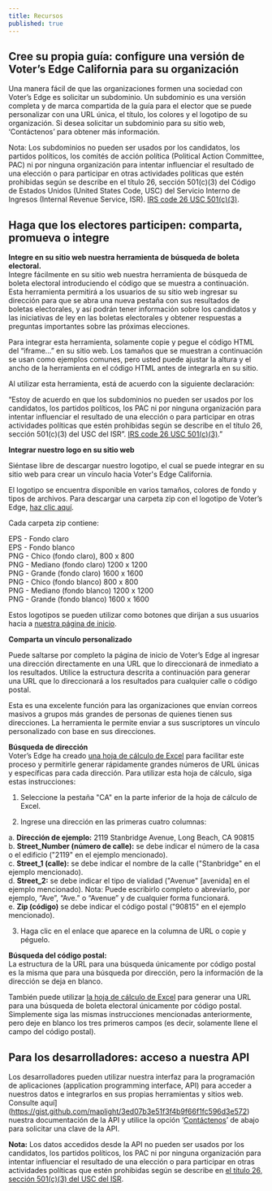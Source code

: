 ```yaml
---
title: Recursos
published: true
---
```

<a id="create-guide"></a>
## Cree su propia guía: configure una versión de Voter’s Edge California para su organización  

Una manera fácil de que las organizaciones formen una sociedad con Voter’s Edge es solicitar un subdominio. Un subdominio es una versión completa y de marca compartida de la guía para el elector que se puede personalizar con una URL única, el título, los colores y el logotipo de su organización. Si desea solicitar un subdominio para su sitio web, ‘Contáctenos’ para obtener más información.  

Nota: Los subdominios no pueden ser usados por los candidatos, los partidos políticos, los comités de acción política (Political Action Committee, PAC) ni por ninguna organización para intentar influenciar el resultado de una elección o para participar en otras actividades políticas que estén prohibidas según se describe en el título 26, sección 501(c)(3) del Código de Estados Unidos (United States Code, USC) del Servicio Interno de Ingresos (Internal Revenue Service, ISR). [IRS code 26 USC 501(c)(3)](http://1.usa.gov/1lvMCT3).  

<a id="engage-voters"></a>
## Haga que los electores participen: comparta, promueva o integre  

**Integre en su sitio web nuestra herramienta de búsqueda de boleta electoral.**  
Integre fácilmente en su sitio web nuestra herramienta de búsqueda de boleta electoral introduciendo el código que se muestra a continuación. Esta herramienta permitirá a los usuarios de su sitio web ingresar su dirección para que se abra una nueva pestaña con sus resultados de boletas electorales, y así podrán tener información sobre los candidatos y las iniciativas de ley en las boletas electorales y obtener respuestas a preguntas importantes sobre las próximas elecciones.  

Para integrar esta herramienta, solamente copie y pegue el código HTML del “iframe...” en su sitio web. Los tamaños que se muestran a continuación se usan como ejemplos comunes, pero usted puede ajustar la altura y el ancho de la herramienta en el código HTML antes de integrarla en su sitio.  

Al utilizar esta herramienta, está de acuerdo con la siguiente declaración:  

“Estoy de acuerdo en que los subdominios no pueden ser usados por los candidatos, los partidos políticos, los PAC ni por ninguna organización para intentar influenciar el resultado de una elección o para participar en otras actividades políticas que estén prohibidas según se describe en el título 26, sección 501(c)(3) del USC del ISR”. [IRS code 26 USC 501(c)(3)](http://1.usa.gov/1lvMCT3).”  

<div id="address-widgets"></div>

**Integrar nuestro logo en su sitio web**  

Siéntase libre de descargar nuestro logotipo, el cual se puede integrar en su sitio web para crear un vínculo hacia Voter's Edge California.  

El logotipo se encuentra disponible en varios tamaños, colores de fondo y tipos de archivos. Para descargar una carpeta zip con el logotipo de Voter’s Edge, [haz clic aquí](https://s3-us-west-2.amazonaws.com/ve-resources/Voter%27s+Edge+California.zip).  

Cada carpeta zip contiene:

EPS - Fondo claro  
EPS - Fondo blanco  
PNG - Chico (fondo claro), 800 x 800  
PNG - Mediano (fondo claro) 1200 x 1200  
PNG - Grande (fondo claro) 1600 x 1600  
PNG - Chico (fondo blanco) 800 x 800  
PNG - Mediano (fondo blanco) 1200 x 1200  
PNG - Grande (fondo blanco) 1600 x 1600  

Estos logotipos se pueden utilizar como botones que dirijan a sus usuarios hacia a [nuestra página de inicio](http://votersedge.org/en/ca).  

**Comparta un vínculo personalizado**  

Puede saltarse por completo la página de inicio de Voter’s Edge al ingresar una dirección directamente en una URL que lo direccionará de inmediato a los resultados. Utilice la estructura descrita a continuación para generar una URL que lo direccionará a los resultados para cualquier calle o código postal.  

Esta es una excelente función para las organizaciones que envían correos masivos a grupos más grandes de personas de quienes tienen sus direcciones. La herramienta le permite enviar a sus suscriptores un vínculo personalizado con base en sus direcciones.  

**Búsqueda de dirección**  
Voter’s Edge ha creado [una hoja de cálculo de Excel](https://s3-us-west-2.amazonaws.com/ve-resources/URL-Address+Tool.xlsx) para facilitar este proceso y permitirle generar rápidamente grandes números de URL únicas y específicas para cada dirección. Para utilizar esta hoja de cálculo, siga estas instrucciones:  

 1. Seleccione la pestaña "CA" en la parte inferior de la hoja de cálculo de Excel. 
 
 2. Ingrese una dirección en las primeras cuatro columnas:  
 
  a. **Dirección de ejemplo:** 2119 Stanbridge Avenue, Long Beach, CA 90815  
  b. **Street_Number (número de calle):** se debe indicar el número de la casa o el edificio ("2119" en el ejemplo mencionado).  
  c. **Street_1 (calle):** se debe indicar el nombre de la calle ("Stanbridge" en el ejemplo mencionado).  
  d. **Street_2:** se debe indicar el tipo de vialidad ("Avenue" [avenida] en el ejemplo mencionado). Nota: Puede escribirlo completo o abreviarlo, por ejemplo, “Ave”, “Ave.” o “Avenue” y de cualquier forma funcionará.  
  e. **Zip (código)** se debe indicar el código postal ("90815" en el ejemplo mencionado).  
  
 3. Haga clic en el enlace que aparece en la columna de URL o copie y péguelo.

**Búsqueda del código postal:**  
La estructura de la URL para una búsqueda únicamente por código postal es la misma que para una búsqueda por dirección, pero la información de la dirección se deja en blanco.  

También puede utilizar [la hoja de cálculo de Excel](https://s3-us-west-2.amazonaws.com/ve-resources/URL-Address+Tool.xlsx) para generar una URL para una búsqueda de boleta electoral únicamente por código postal. Simplemente siga las mismas instrucciones mencionadas anteriormente, pero deje en blanco los tres primeros campos (es decir, solamente llene el campo del código postal).  

<a id="developers"></a>
## Para los desarrolladores: acceso a nuestra API  

Los desarrolladores pueden utilizar nuestra interfaz para la programación de aplicaciones (application programming interface, API) para acceder a nuestros datos e integrarlos en sus propias herramientas y sitios web. Consulte aquí](https://gist.github.com/maplight/3ed07b3e51f3f4b9f66f1fc596d3e572) nuestra documentación de la API y utilice la opción ‘[Contáctenos](http://votersedge.org/en/ca/feedback)’ de abajo para solicitar una clave de la API.  

**Nota:** Los datos accedidos desde la API no pueden ser usados por los candidatos, los partidos políticos, los PAC ni por ninguna organización para intentar influenciar el resultado de una elección o para participar en otras actividades políticas que estén prohibidas según se describe en [el título 26, sección 501(c)(3) del USC del ISR](http://1.usa.gov/1lvMCT3).

